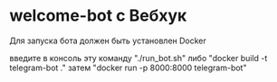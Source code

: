 # welcome-bot с Вебхук 



Для запуска бота должен быть установлен Docker

введите в консоль эту команду "./run_bot.sh"
либо "docker build -t telegram-bot ." затем "docker run -p 8000:8000 telegram-bot"
